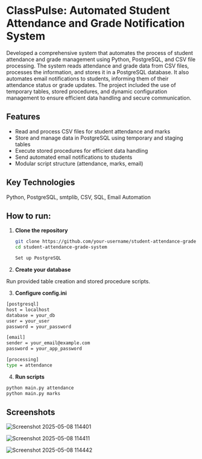 
# ClassPulse: Automated Student Attendance and Grade Notification System

Developed a comprehensive system that automates the process of student attendance and grade management using Python, PostgreSQL, and CSV file processing. The system reads attendance and grade data from CSV files, processes the information, and stores it in a PostgreSQL database. It also automates email notifications to students, informing them of their attendance status or grade updates. The project included the use of temporary tables, stored procedures, and dynamic configuration management to ensure efficient data handling and secure communication.


## Features

- Read and process CSV files for student attendance and marks
- Store and manage data in PostgreSQL using temporary and staging tables
- Execute stored procedures for efficient data handling
- Send automated email notifications to students
- Modular script structure (attendance, marks, email)


## Key Technologies

Python, PostgreSQL, smtplib, CSV, SQL, Email Automation
## How to run: 

1. **Clone the repository**
   ```bash
   git clone https://github.com/your-username/student-attendance-grade-system.git
   cd student-attendance-grade-system

   Set up PostgreSQL
2. **Create your database**

Run provided table creation and stored procedure scripts.


3. **Configure config.ini**
```bash
[postgresql]
host = localhost
database = your_db
user = your_user
password = your_password

[email]
sender = your_email@example.com
password = your_app_password

[processing]
type = attendance
```

4. **Run scripts**
```bash
python main.py attendance
python main.py marks
```


## Screenshots

![Screenshot 2025-05-08 114401](https://github.com/user-attachments/assets/5d13cfed-a509-4ad4-a488-6e65bd54710a)

![Screenshot 2025-05-08 114411](https://github.com/user-attachments/assets/b4a555ab-7684-4199-9ad3-3526195cb7ab)

![Screenshot 2025-05-08 114442](https://github.com/user-attachments/assets/10aa6adb-1676-44c7-b543-b0ffc90aa9fc)


